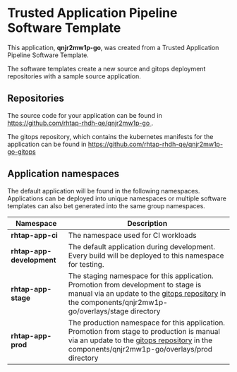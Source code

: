 # Trusted Application Pipeline Software Template

This application, **qnjr2mw1p-go**, was created from a Trusted Application Pipeline Software Template.

The software templates create a new source and gitops deployment repositories with a sample source application. 

## Repositories

The source code for your application can be found in [https://github.com/rhtap-rhdh-qe/qnjr2mw1p-go ](https://github.com/rhtap-rhdh-qe/qnjr2mw1p-go ).
 
The gitops repository, which contains the kubernetes manifests for the application can be found in 
[https://github.com/rhtap-rhdh-qe/qnjr2mw1p-go-gitops ](https://github.com/rhtap-rhdh-qe/qnjr2mw1p-go-gitops ) 

## Application namespaces 

The default application will be found in the following namespaces. Applications can be deployed into unique namespaces or multiple software templates can also bet generated into the same group namespaces.  

|  Namespace   |  Description   |  
| -------- | -------- |
| **rhtap-app-ci** | The namespace used for CI workloads |
| **rhtap-app-development** | The default application during development. Every build will be deployed to this namespace for testing. |
| **rhtap-app-stage** | The staging namespace for this application. Promotion from development to stage is manual via an update to the [gitops repository](https://github.com/rhtap-rhdh-qe/qnjr2mw1p-go-gitops ) in the components/qnjr2mw1p-go/overlays/stage directory |
| **rhtap-app-prod** | The production namespace for this application. Promotion from stage to production is manual via an update to the [gitops repository](https://github.com/rhtap-rhdh-qe/qnjr2mw1p-go-gitops ) in the components/qnjr2mw1p-go/overlays/prod directory |